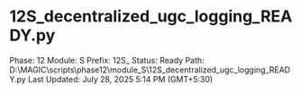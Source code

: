 # 12S_decentralized_ugc_logging_READY.py

Phase: 12
Module: S
Prefix: 12S_
Status: Ready
Path: D:\MAGIC\scripts\phase12\module_S\12S_decentralized_ugc_logging_READY.py
Last Updated: July 28, 2025 5:14 PM (GMT+5:30)